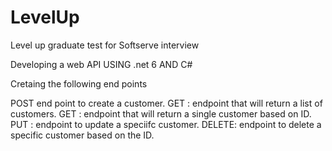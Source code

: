 # LevelUp
Level up graduate test for Softserve interview


Developing a web API USING .net 6 AND C#


Cretaing the following end points


POST end point to create a customer.
GET : endpoint that will return a list of customers.
GET : endpoint that will return a single customer based on ID.
PUT : endpoint to update a speciifc customer.
DELETE: endpoint to delete a specific customer based on the ID.
